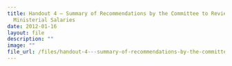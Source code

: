 ```yaml
---
title: Handout 4 – Summary of Recommendations by the Committee to Review
  Ministerial Salaries
date: 2012-01-16
layout: file
description: ""
image: ""
file_url: /files/handout-4---summary-of-recommendations-by-the-committee-to-review-ministerial-salaries.pdf
---
```

